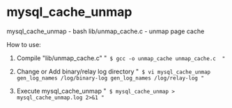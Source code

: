 # mysql_cache_unmap

mysql_cache_unmap - bash
lib/unmap_cache.c - unmap page cache
 
How to use:
1. Compile "lib/unmap_cache.c" 
"`
$ gcc -o unmap_cache unmap_cache.c 
"`

2. Change or Add binary/relay log directory
"`
$ vi mysql_cache_unmap
  gen_log_names /log/binary-log
  gen_log_names /log/relay-log
"`

3. Execute mysql_cache_unmap
"`
$ mysql_cache_unmap > mysql_cache_unmap.log 2>&1
"`
